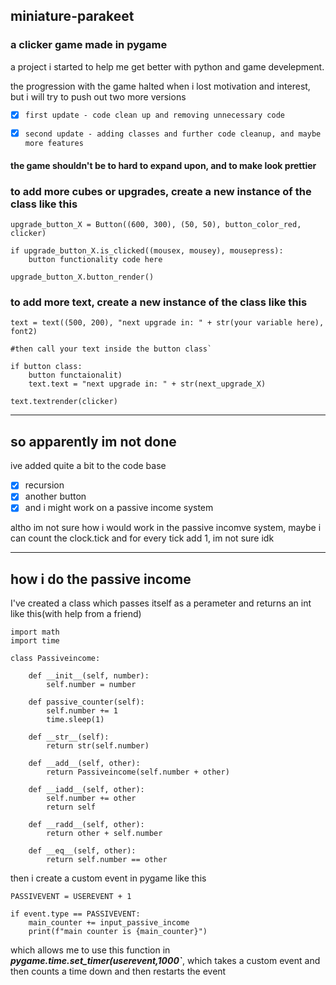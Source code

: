 ## miniature-parakeet
### a clicker game made in pygame

a project i started to help me get better with python and game develepment.

the progression with the game halted when i lost motivation and interest, but i will try to push out two more versions

- [x] `first update - code clean up and removing unnecessary code`

- [x] `second update - adding classes and further code cleanup, and maybe more features`
 
 #### the game shouldn't be to hard to expand upon, and to make look prettier


### to add more cubes or upgrades, create a new instance of the class like this

```
upgrade_button_X = Button((600, 300), (50, 50), button_color_red, clicker)

if upgrade_button_X.is_clicked((mousex, mousey), mousepress):
    button functionality code here 

upgrade_button_X.button_render()
```


### to add more text, create a new instance of the class like this
```
text = text((500, 200), "next upgrade in: " + str(your variable here), font2)

#then call your text inside the button class`

if button class:
    button functaionalit)
    text.text = "next upgrade in: " + str(next_upgrade_X)

text.textrender(clicker)
```
---
## so apparently im not done

ive added quite a bit to the code base
- [x] recursion
- [x] another button
- [x] and i might work on a passive income system

altho im not sure how i would work in the passive incomve system, maybe i can count the clock.tick and for every tick add 1, im not sure idk

---

## how i do the passive income

I've created a class which passes itself as a perameter and returns an int like this(with help from a friend)
```
import math
import time

class Passiveincome:
    
    def __init__(self, number):
        self.number = number
        
    def passive_counter(self):      
        self.number += 1
        time.sleep(1)
        
    def __str__(self):
        return str(self.number)
        
    def __add__(self, other):        
        return Passiveincome(self.number + other)
    
    def __iadd__(self, other):
        self.number += other
        return self
    
    def __radd__(self, other):
        return other + self.number
    
    def __eq__(self, other):
        return self.number == other
```
then i create a custom event in pygame like this 
```
PASSIVEVENT = USEREVENT + 1

if event.type == PASSIVEVENT:
    main_counter += input_passive_income
    print(f"main counter is {main_counter}")
```
which allows me to use this function in ***pygame.time.set_timer(userevent,1000`***, which takes a custom event and then counts a time down and then restarts the event
